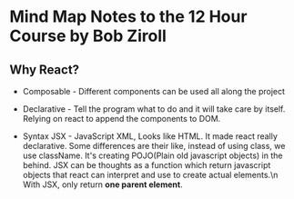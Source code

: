# Mind Map Notes to the 12 Hour Course by Bob Ziroll

## Why React?
- Composable - Different components can be used all along the project
- Declarative - Tell the program what to do and it will take care by itself. Relying on react to append the components to DOM.

- Syntax JSX - JavaScript XML, Looks like HTML. It made react really declarative. Some differences are their like, instead of using class, we use className. It's creating POJO(Plain old javascript objects) in the behind. JSX can be thoughts as a function which return javascript objects that react can interpret and use to create actual elements.\n
With JSX, only return **one parent element**.

